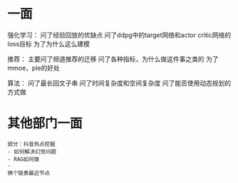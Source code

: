# 一面
强化学习：
    问了经验回放的优缺点
    问了ddpg中的target网络和actor critic网络的loss目标
    为了为什么这么建模

推荐：
    主要问了频道推荐的迁移
    问了各种指标，为什么做这件事之类的
    为了mmoe，ple的好处
    

算法：
    问了最长回文子串
    问了时间复杂度和空间复杂度
    问了能否使用动态规划的方式做

# 其他部门一面
    部分：抖音热点挖掘
    - 如何解决幻觉问题
    - RAG如何做
    - 
    俩个链表最近节点    
